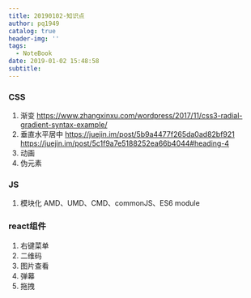 ```yaml
---
title: 20190102-知识点
author: pq1949
catalog: true
header-img: ''
tags:
  - NoteBook
date: 2019-01-02 15:48:58
subtitle:
---
```


### CSS
1. 渐变  https://www.zhangxinxu.com/wordpress/2017/11/css3-radial-gradient-syntax-example/
2. 垂直水平居中  https://juejin.im/post/5b9a4477f265da0ad82bf921  https://juejin.im/post/5c1f9a7e5188252ea66b4044#heading-4
3. 动画
4. 伪元素

### JS
1. 模块化 AMD、UMD、CMD、commonJS、ES6 module

### react组件
1. 右键菜单
2. 二维码
3. 图片查看
4. 弹幕
5. 拖拽
